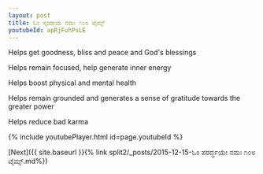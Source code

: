 ```yaml
---
layout: post
title: ಓಂ ಸ್ಕಂದಾಯ ನಮಃ ೧೦೮ ಟೈಮ್ಸ್
youtubeId: apRjFuhPsLE
---
```

 
 
Helps get goodness, bliss and peace and God's blessings
 
Helps remain focused, help generate inner energy 
 
Helps boost physical and mental health 
 
Helps remain grounded and generates a sense of gratitude towards the greater power 
 
Helps reduce bad karma
 
 
 
 


{% include youtubePlayer.html id=page.youtubeId %}
 
[Next]({{ site.baseurl }}{% link  split2/_posts/2015-12-15-ಓಂ ಪರರ್ದ್ಧಯೇ ನಮಃ ೧೦೮ ಟೈಮ್ಸ್.md%})
 
